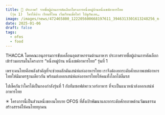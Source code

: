 ```yaml
---
title: 📣 ประกาศ! รายชื่อผู้ผ่านการคัดเลือกโครงการหนึ่งหมู่บ้านหนึ่งเชฟอาหารไทย
  (รุ่น 1)  ใครได้บ้าง เรียนที่ไหน เริ่มเรียนเมื่อไหร่ ไปดูกันเลย…
image: /images/news/472465800_122205600668197611_3946313301613248256_n-2.jpg
date: 2025-01-06
draft: false
tags:
  - ofos
  - food
---
```

THACCA โดยคณะอนุกรรมการขับเคลื่อนอุตสาหกรรมด้านอาหาร ประกาศรายชื่อผู้ผ่านการคัดเลือกเข้าร่วมอบรมในโครงการ “หนึ่งหมู่บ้าน หนึ่งเชฟอาหารไทย” รุ่นที่ 1

เพราะคนไทยคือพลังสำคัญที่จะช่วยผลักดันเสน่ห์แห่งอาหารไทย เราจึงต้องยกระดับศักยภาพเชฟอาหารไทยให้มีมาตรฐานเดียวกัน พร้อมส่งออกเสน่ห์แห่งอาหารไทยให้คนทั้งโลกได้ลิ้มรส

ไปเช็คกันว่าใครได้เป็นกองกำลังรุ่นที่ 1 กับทีมซอฟต์พาวเวอร์อาหาร ที่จะเป็นแนวหน้าส่งออกเสน่ห์อาหารไทย

✳︎ โครงการนี้เป็นส่วนหนึ่งของนโยบาย OFOS ที่ตั้งเป้าพัฒนาและยกระดับศักยภาพด้านวัฒนธรรมสร้างสรรค์ให้คนไทยทุกคน 
